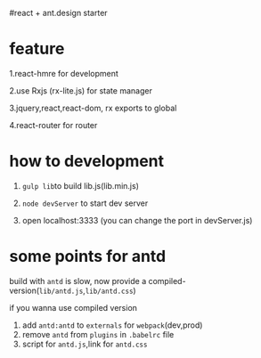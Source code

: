 #react + ant.design starter

# feature
1.react-hmre for development

2.use Rxjs (rx-lite.js) for state manager

3.jquery,react,react-dom, rx exports to global

4.react-router for router

# how to development
1. `gulp lib`to build lib.js(lib.min.js)

2. `node devServer` to start dev server

3. open localhost:3333 (you can change the port in devServer.js)

# some points for antd
    
 build with `antd` is slow, now provide a compiled-version(`lib/antd.js`,`lib/antd.css`)
    
 if you wanna use compiled version
 
 1. add `antd:antd` to `externals` for `webpack`(dev,prod)
 2. remove `antd` from `plugins` in `.babelrc` file
 3. script for `antd.js`,link for `antd.css`
    
    